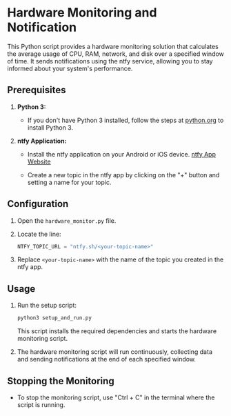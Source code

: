 # Hardware Monitoring and Notification

This Python script provides a hardware monitoring solution that calculates the average usage of CPU, RAM, network, and disk over a specified window of time. It sends notifications using the ntfy service, allowing you to stay informed about your system's performance.

## Prerequisites

1. **Python 3:**
   - If you don't have Python 3 installed, follow the steps at [python.org](https://www.python.org/downloads/) to install Python 3.

2. **ntfy Application:**
   - Install the ntfy application on your Android or iOS device. [ntfy App Website](https://ntfy.sh/)

   - Create a new topic in the ntfy app by clicking on the "+" button and setting a name for your topic.

## Configuration

1. Open the `hardware_monitor.py` file.
2. Locate the line:

    ```python
    NTFY_TOPIC_URL = "ntfy.sh/<your-topic-name>"
    ```

3. Replace `<your-topic-name>` with the name of the topic you created in the ntfy app.

## Usage

1. Run the setup script:

    ```bash
    python3 setup_and_run.py
    ```

   This script installs the required dependencies and starts the hardware monitoring script.

2. The hardware monitoring script will run continuously, collecting data and sending notifications at the end of each specified window.

## Stopping the Monitoring

- To stop the monitoring script, use "Ctrl + C" in the terminal where the script is running.
